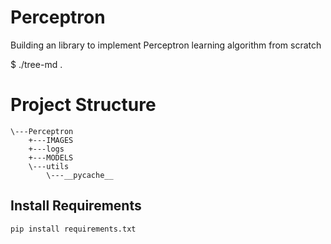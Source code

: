 # Perceptron
Building an library to implement Perceptron learning algorithm from scratch

$ ./tree-md .
# Project Structure
```
\---Perceptron
    +---IMAGES
    +---logs
    +---MODELS
    \---utils
        \---__pycache__
```

## Install Requirements
```
pip install requirements.txt
```